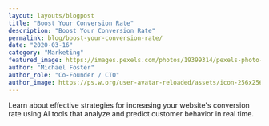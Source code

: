 ```yaml
---
layout: layouts/blogpost
title: "Boost Your Conversion Rate"
description: "Boost Your Conversion Rate"
permalink: blog/boost-your-conversion-rate/
date: "2020-03-16"
category: "Marketing"
featured_image: https://images.pexels.com/photos/19399314/pexels-photo-19399314/free-photo-of-calle-techo-ropa-urbano.jpeg?auto=compress&cs=tinysrgb&w=1260&h=750&dpr=1
author: "Michael Foster"
author_role: "Co-Founder / CTO"
author_image: https://ps.w.org/user-avatar-reloaded/assets/icon-256x256.png?rev=2540745
---
```


Learn about effective strategies for increasing your website's conversion rate using AI tools that analyze and predict customer behavior in real time.

